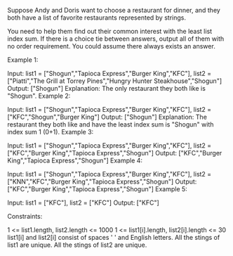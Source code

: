 Suppose Andy and Doris want to choose a restaurant for dinner, and they both have a list of favorite restaurants represented by strings.

You need to help them find out their common interest with the least list index sum. If there is a choice tie between answers, output all of them with no order requirement. You could assume there always exists an answer.

 

Example 1:

Input: list1 = ["Shogun","Tapioca Express","Burger King","KFC"], list2 = ["Piatti","The Grill at Torrey Pines","Hungry Hunter Steakhouse","Shogun"]
Output: ["Shogun"]
Explanation: The only restaurant they both like is "Shogun".
Example 2:

Input: list1 = ["Shogun","Tapioca Express","Burger King","KFC"], list2 = ["KFC","Shogun","Burger King"]
Output: ["Shogun"]
Explanation: The restaurant they both like and have the least index sum is "Shogun" with index sum 1 (0+1).
Example 3:

Input: list1 = ["Shogun","Tapioca Express","Burger King","KFC"], list2 = ["KFC","Burger King","Tapioca Express","Shogun"]
Output: ["KFC","Burger King","Tapioca Express","Shogun"]
Example 4:

Input: list1 = ["Shogun","Tapioca Express","Burger King","KFC"], list2 = ["KNN","KFC","Burger King","Tapioca Express","Shogun"]
Output: ["KFC","Burger King","Tapioca Express","Shogun"]
Example 5:

Input: list1 = ["KFC"], list2 = ["KFC"]
Output: ["KFC"]
 

Constraints:

1 <= list1.length, list2.length <= 1000
1 <= list1[i].length, list2[i].length <= 30
list1[i] and list2[i] consist of spaces ' ' and English letters.
All the stings of list1 are unique.
All the stings of list2 are unique.
